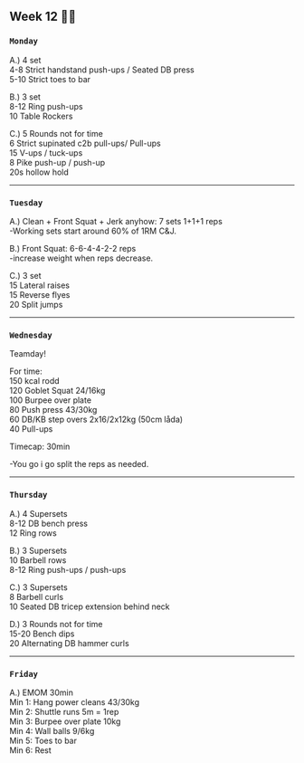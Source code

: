 ## Week 12  :polar_bear: 

### `Monday`     
A.) 4 set  
4-8 Strict handstand push-ups / Seated DB press                  
5-10 Strict toes to bar  

B.) 3 set  
8-12 Ring push-ups  
10 Table Rockers  

C.) 5 Rounds not for time   
6 Strict supinated c2b pull-ups/ Pull-ups   
15 V-ups / tuck-ups   
8 Pike push-up / push-up   
20s hollow hold        


---
### `Tuesday`
A.) Clean + Front Squat + Jerk anyhow: 7 sets 1+1+1 reps  
-Working sets start around 60% of 1RM C&J.  

B.) Front Squat: 6-6-4-4-2-2 reps   
-increase weight when reps decrease.   

C.) 3 set   
15 Lateral raises    
15 Reverse flyes   
20 Split jumps    
    

----
### `Wednesday`
Teamday!  

For time:  
150 kcal rodd   
120 Goblet Squat 24/16kg  
100 Burpee over plate   
80 Push press 43/30kg   
60 DB/KB step overs 2x16/2x12kg (50cm låda)   
40 Pull-ups   

Timecap: 30min   

-You go i go split the reps as needed.   
  

----
### `Thursday`  
A.) 4 Supersets  
8-12 DB bench press   
12 Ring rows   

B.) 3 Supersets    
10 Barbell rows    
8-12 Ring push-ups / push-ups   

C.) 3 Supersets   
8 Barbell curls   
10 Seated DB tricep extension behind neck    

D.) 3 Rounds not for time   
15-20 Bench dips   
20 Alternating DB hammer curls    
   

 

---
### `Friday` 
A.) EMOM 30min  
Min 1: Hang power cleans 43/30kg    
Min 2: Shuttle runs 5m = 1rep    
Min 3: Burpee over plate 10kg   
Min 4: Wall balls 9/6kg   
Min 5: Toes to bar   
Min 6: Rest  